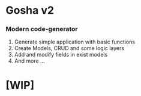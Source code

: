 # Gosha v2
### Modern code-generator
 1. Generate simple application with basic functions
 2. Create Models, CRUD and some logic layers
 3. Add and modify fields in exist models
 4. And more ...

# [WIP]
